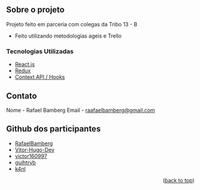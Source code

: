 <!-- Sobre o projeto -->
## Sobre o projeto

Projeto feito em parceria com colegas da Tribo 13 - B
* Feito utilizando metodologias ageis e Trello





### Tecnologias Utilizadas

* [React.js](https://reactjs.org/)
* [Redux](https://reactjs.org/)
* [Context API / Hooks](https://reactjs.org/)

<!-- Contato -->
## Contato
Nome - Rafael Bamberg
Email - raafaelbamberg@gmail.com

<!-- Github dos participantes -->
## Github dos participantes
* [RafaelBamberg](https://github.com/RafaelBamberg)
* [Vitor-Hugo-Dev](https://github.com/Vitor-Hugo-Dev)
* [victor160997](https://github.com/victor160997)
* [guihtryb](https://github.com/guihtryb)
* [k4nl](https://github.com/k4nl)

<p align="right">(<a href="#top">back to top</a>)</p>
